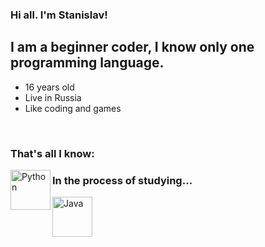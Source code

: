 ### Hi all. I'm Stanislav!

## I am a beginner coder, I know only one programming language.
- 16 years old
- Live in Russia
- Like coding and games

<br />

### That's all I know:

<img align="left" alt="Python" width="64px" src="https://maxford.ru/upload/000/u1/5/d/python-logo-small.png" />

### In the process of studying...

<img align="left" alt="Java" width="64px" src="https://cdn2.iconfinder.com/data/icons/designer-skills/128/code-programming-java-software-develop-command-language-64.png" />
